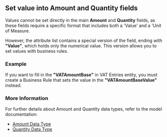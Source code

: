 ## Set value into Amount and Quantity fields

Values cannot be set directly in the main **Amount** and **Quantity** fields, as these fields require a specific format that includes both a 'Value' and a 'Unit of Measure.

However, the attribute list contains a special version of the field, ending with **"Value"**, which holds only the numerical value. This version allows you to set values with business rules.


### Example

If you want to fill in the **"VATAmountBase"** in VAT Entries entity, you must create a Business Rule that sets the value in the **"VATAmountBaseValue"** instead.


### More Information

For further details about Amount and Quantity data types, refer to the model documentation:

- [Amount Data Type](https://docs.erp.net/model/data-types.html#amount)
- [Quantity Data Type](https://docs.erp.net/model/data-types.html#quantity)




